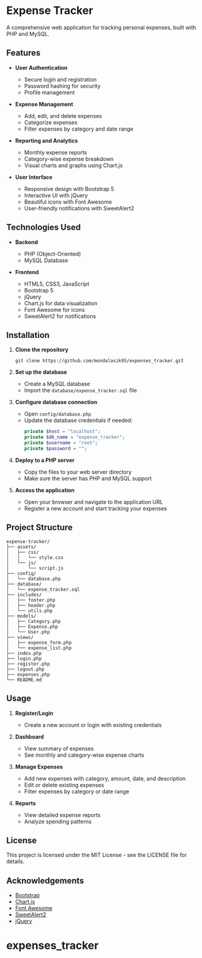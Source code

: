 # Expense Tracker

A comprehensive web application for tracking personal expenses, built with PHP and MySQL.

## Features

- **User Authentication**
  - Secure login and registration
  - Password hashing for security
  - Profile management

- **Expense Management**
  - Add, edit, and delete expenses
  - Categorize expenses
  - Filter expenses by category and date range

- **Reporting and Analytics**
  - Monthly expense reports
  - Category-wise expense breakdown
  - Visual charts and graphs using Chart.js

- **User Interface**
  - Responsive design with Bootstrap 5
  - Interactive UI with jQuery
  - Beautiful icons with Font Awesome
  - User-friendly notifications with SweetAlert2

## Technologies Used

- **Backend**
  - PHP (Object-Oriented)
  - MySQL Database

- **Frontend**
  - HTML5, CSS3, JavaScript
  - Bootstrap 5
  - jQuery
  - Chart.js for data visualization
  - Font Awesome for icons
  - SweetAlert2 for notifications

## Installation

1. **Clone the repository**
   ```
   git clone https://github.com/mondalasik95/expenses_tracker.git
   ```

2. **Set up the database**
   - Create a MySQL database
   - Import the `database/expense_tracker.sql` file

3. **Configure database connection**
   - Open `config/database.php`
   - Update the database credentials if needed:
     ```php
     private $host = "localhost";
     private $db_name = "expense_tracker";
     private $username = "root";
     private $password = "";
     ```

4. **Deploy to a PHP server**
   - Copy the files to your web server directory
   - Make sure the server has PHP and MySQL support

5. **Access the application**
   - Open your browser and navigate to the application URL
   - Register a new account and start tracking your expenses

## Project Structure

```
expense-tracker/
├── assets/
│   ├── css/
│   │   └── style.css
│   └── js/
│       └── script.js
├── config/
│   └── database.php
├── database/
│   └── expense_tracker.sql
├── includes/
│   ├── footer.php
│   ├── header.php
│   └── utils.php
├── models/
│   ├── Category.php
│   ├── Expense.php
│   └── User.php
├── views/
│   ├── expense_form.php
│   └── expense_list.php
├── index.php
├── login.php
├── register.php
├── logout.php
├── expenses.php
└── README.md
```

## Usage

1. **Register/Login**
   - Create a new account or login with existing credentials

2. **Dashboard**
   - View summary of expenses
   - See monthly and category-wise expense charts

3. **Manage Expenses**
   - Add new expenses with category, amount, date, and description
   - Edit or delete existing expenses
   - Filter expenses by category or date range

4. **Reports**
   - View detailed expense reports
   - Analyze spending patterns

## License

This project is licensed under the MIT License - see the LICENSE file for details.

## Acknowledgements

- [Bootstrap](https://getbootstrap.com/)
- [Chart.js](https://www.chartjs.org/)
- [Font Awesome](https://fontawesome.com/)
- [SweetAlert2](https://sweetalert2.github.io/)
- [jQuery](https://jquery.com/) 
  
# expenses_tracker
